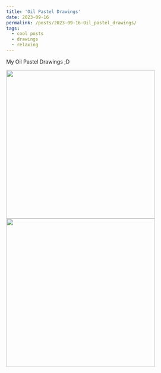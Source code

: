 ```yaml
---
title: 'Oil Pastel Drawings'
date: 2023-09-16
permalink: /posts/2023-09-16-Oil_pastel_drawings/
tags:
  - cool posts
  - drawings
  - relaxing
---
```


My Oil Pastel Drawings ;D


   <img src="../images/IMG_2416.png" width="400" height="400" />


   <img src="../images/IMG_2417.png" width="400" height="400"/>


